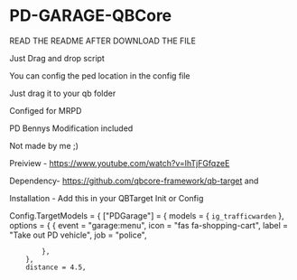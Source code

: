 # PD-GARAGE-QBCore
READ THE README AFTER DOWNLOAD THE FILE

Just Drag and drop script

You can config the ped location in the config file

Just drag it to your qb folder

Configed for MRPD

PD Bennys Modification included 

Not made by me ;)

Preiview - https://www.youtube.com/watch?v=lhTjFGfqzeE

Dependency- https://github.com/qbcore-framework/qb-target and 



Installation - 
Add this in your QBTarget Init or Config

Config.TargetModels = {
    ["PDGarage"] = {
		models = {
			`ig_trafficwarden`
		},
		options = {
			{
				event = "garage:menu",
				icon = "fas fa-shopping-cart",
				label = "Take out PD vehicle",
				job = "police",
				
			},
		},
		distance = 4.5,		
	
